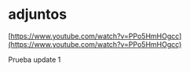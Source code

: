 # adjuntos

[https://www.youtube.com/watch?v=PPo5HmHOgcc](https://www.youtube.com/watch?v=PPo5HmHOgcc)

Prueba update 1